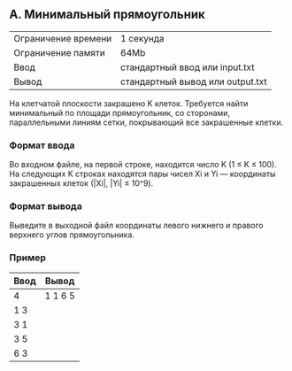 ## A. Минимальный прямоугольник

| | |
|------------|------------|
| Ограничение времени | 1 секунда |
| Ограничение памяти |	64Mb |
| Ввод |	стандартный ввод или input.txt |
| Вывод |	стандартный вывод или output.txt |

На клетчатой плоскости закрашено K клеток. Требуется найти минимальный по площади прямоугольник, со сторонами, параллельными линиям сетки, покрывающий все закрашенные клетки.

### Формат ввода
Во входном файле, на первой строке, находится число K (1 ≤ K ≤ 100). На следующих K строках находятся пары чисел Xi и Yi — координаты закрашенных клеток (|Xi|, |Yi| ≤ 10^9).

### Формат вывода
Выведите в выходной файл координаты левого нижнего и правого верхнего углов прямоугольника.

### Пример
| Ввод | Вывод |
| ---- | ----- |
| 4 | 1 1 6 5 |
| 1 3 |
| 3 1 |
| 3 5 |
| 6 3 |
